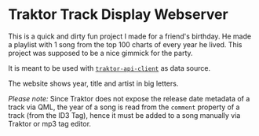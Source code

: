 # Traktor Track Display Webserver

This is a quick and dirty fun project I made for a friend's birthday. He made a playlist with 1 song from the top 100 charts of every year he lived. This project was supposed to be a nice gimmick for the party.

It is meant to be used with [`traktor-api-client`](https://github.com/ErikMinekus/traktor-api-client) as data source.

The website shows year, title and artist in big letters. 

*Please note:* Since Traktor does not expose the release date metadata of a track via QML, the year of a song is read from the `comment` property of a track (from the ID3 Tag), hence it must be added to a song manually via Traktor or mp3 tag editor.